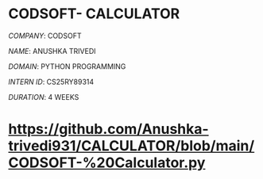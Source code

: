 # CODSOFT- CALCULATOR

*COMPANY*: CODSOFT

*NAME*: ANUSHKA TRIVEDI

*DOMAIN*: PYTHON PROGRAMMING

*INTERN ID*: CS25RY89314

*DURATION*: 4 WEEKS
# https://github.com/Anushka-trivedi931/CALCULATOR/blob/main/CODSOFT-%20Calculator.py

 

  
    
